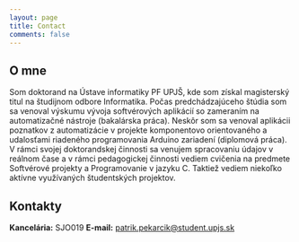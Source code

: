 ```yaml
---
layout: page
title: Contact
comments: false
---
```


## O mne

Som doktorand na Ústave informatiky PF UPJŠ, kde som získal magisterský titul na študijnom odbore Informatika. Počas predchádzajúceho štúdia som sa venoval výskumu vývoja softvérových aplikácií so zameraním na automatizačné nástroje (bakalárska práca). Neskôr som sa venoval aplikácii poznatkov z automatizácie v projekte komponentovo orientovaného a udalosťami riadeného programovania Arduino zariadení (diplomová práca). V rámci svojej doktorandskej činnosti sa venujem spracovaniu údajov v reálnom čase a v rámci pedagogickej činnosti vediem cvičenia na predmete Softvérové projekty a Programovanie v jazyku C. Taktiež vediem niekoľko aktívne využívaných študentských projektov.

## Kontakty

**Kancelária:** SJO019
**E-mail:** patrik.pekarcik@student.upjs.sk
